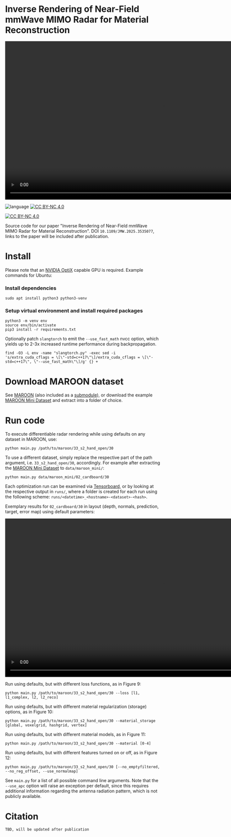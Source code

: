 # Inverse Rendering of Near-Field mmWave MIMO Radar for Material Reconstruction

<p align="center">
    <video width="1024" controls autoplay>
        <source src="data/optim_reco_33_s2_hand_open.mp4" type="video/mp4">
    </video>
</p>

![language](https://img.shields.io/badge/language-Python-brown)
[![CC BY-NC 4.0][cc-by-nc-shield]][cc-by-nc]

[![CC BY-NC 4.0][cc-by-nc-image]][cc-by-nc]

[cc-by-nc]: https://creativecommons.org/licenses/by-nc/4.0/
[cc-by-nc-image]: https://licensebuttons.net/l/by-nc/4.0/88x31.png
[cc-by-nc-shield]: https://img.shields.io/badge/License-CC%20BY--NC%204.0-lightgrey.svg

Source code for our paper "Inverse Rendering of Near-Field mmWave MIMO Radar for Material Reconstruction". DOI `10.1109/JMW.2025.3535077`, links to the paper will be included after publication.

# Install

Please note that an [NVIDIA OptiX](https://developer.nvidia.com/rtx/ray-tracing/optix) capable GPU is required. Example commands for Ubuntu:

### Install dependencies

    sudo apt install python3 python3-venv

### Setup virtual environment and install required packages

    python3 -m venv env
    source env/bin/activate
    pip3 install -r requirements.txt

Optionally patch `slangtorch` to emit the `--use_fast_math` nvcc option, which yields up to 2-3x increased runtime performance during backpropagation.

    find -O3 -L env -name "slangtorch.py" -exec sed -i 's/extra_cuda_cflags = \[\"-std=c++17\"\]/extra_cuda_cflags = \[\"-std=c++17\", \"--use_fast_math\"\]/g' {} +

# Download MAROON dataset

See [MAROON](https://github.com/vwirth/maroon) (also included as a [submodule](submodules/maroon/README.md)), or download the example [MAROON Mini Dataset](https://faubox.rrze.uni-erlangen.de/getlink/fi43P9pBvMVCGz5xJSfRRM/maroon_mini.zip) and extract into a folder of choice.

# Run code

To execute differentiable radar rendering while using defaults on any dataset in MAROON, use:

    python main.py /path/to/maroon/33_s2_hand_open/30

 To use a different dataset, simply replace the respective part of the path argument, i.e. `33_s2_hand_open/30`, accordingly. For example after extracting the [MAROON Mini Dataset](https://faubox.rrze.uni-erlangen.de/getlink/fi43P9pBvMVCGz5xJSfRRM/maroon_mini.zip) to `data/maroon_mini/`:

    python main.py data/maroon_mini/02_cardboard/30

Each optimization run can be examined via [Tensorboard](https://www.tensorflow.org/tensorboard), or by looking at the respective output in `runs/`, where a folder is created for each run using the following scheme: `runs/<datetime>_<hostname>-<dataset>-<hash>`.

Exemplary results for `02_cardboard/30` in layout (depth, normals, prediction, target, error map) using default parameters:
<p align="center">
    <video width="1024" controls autoplay>
        <source src="data/optim_reco_02_cardboard.mp4" type="video/mp4">
    </video>
</p>

Run using defaults, but with different loss functions, as in Figure 9:

    python main.py /path/to/maroon/33_s2_hand_open/30 --loss [l1, l1_complex, l2, l2_reco]

Run using defaults, but with different material regularization (storage) options, as in Figure 10:

    python main.py /path/to/maroon/33_s2_hand_open/30 --material_storage [global, voxelgrid, hashgrid, vertex]

Run using defaults, but with different material models, as in Figure 11:

    python main.py /path/to/maroon/33_s2_hand_open/30 --material [0-4]

Run using defaults, but with different features turned on or off, as in Figure 12:

    python main.py /path/to/maroon/33_s2_hand_open/30 [--no_emptyfiltered, --no_reg_offset, --use_normalmap]

See `main.py` for a list of all possible command line arguments.
Note that the `--use_apc` option will raise an exception per default, since this requires additional information regarding the antenna radiation pattern, which is not publicly available.

# Citation

    TBD, will be updated after publication
